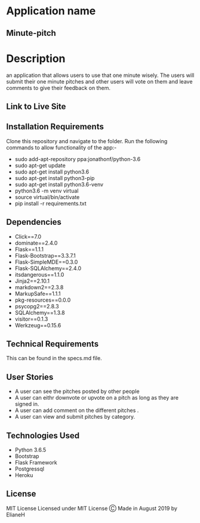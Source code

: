 # Application name

 ## Minute-pitch

# Description
an application that allows users to use that one minute wisely. The users will submit their one minute pitches and other users will vote on them and leave comments to give their feedback on them.
## Link to Live Site 

## Installation Requirements
  Clone this repository and navigate to the folder.
  Run the following commands to allow functionality of the app:-
  * sudo add-apt-repository ppa:jonathonf/python-3.6
  * sudo apt-get update
  * sudo apt-get install python3.6
  * sudo apt-get install python3-pip
  * sudo apt-get install python3.6-venv
  * python3.6 -m venv virtual
  * source virtual/bin/activate
  * pip install -r requirements.txt
 

## Dependencies
* Click==7.0
* dominate==2.4.0
* Flask==1.1.1
* Flask-Bootstrap==3.3.7.1
* Flask-SimpleMDE==0.3.0
* Flask-SQLAlchemy==2.4.0
* itsdangerous==1.1.0
* Jinja2==2.10.1
* markdown2==2.3.8
* MarkupSafe==1.1.1
* pkg-resources==0.0.0
* psycopg2==2.8.3
* SQLAlchemy==1.3.8
* visitor==0.1.3
* Werkzeug==0.15.6


## Technical Requirements
   This can be found in the specs.md file.
## User Stories
  * A user can see the pitches posted by other people
  * A user can eithr downvote or upvote on a pitch as long as they are signed in.
  * A user can add comment on the different pitches .
  * A user can view and submit pitches by category.

## Technologies Used
  * Python 3.6.5
  * Bootstrap
  * Flask Framework
  * Postgressql
  * Heroku
## License
MIT License
Licensed under MIT License
Ⓒ Made in August 2019 by ElianeH
